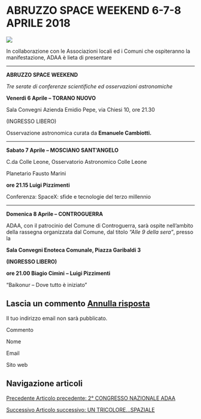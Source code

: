 ABRUZZO SPACE WEEKEND 6-7-8 APRILE 2018
=======================================

![](https://www.adaa.it/wp/wp-content/uploads/2018/03/51242_9_abruzzo_sotto_le_stelle2-1-150x99.jpg)

In collaborazione con le Associazioni locali ed i Comuni che ospiteranno la manifestazione, ADAA è lieta di presentare

* * *

**ABRUZZO SPACE WEEKEND**

_Tre serate di conferenze scientifiche ed osservazioni astronomiche_

**Venerdi 6 Aprile – TORANO NUOVO**

Sala Convegni Azienda Emidio Pepe, via Chiesi 10, ore 21.30

(INGRESSO LIBERO)

Osservazione astronomica curata da **Emanuele Cambiotti.**

* * *

**Sabato 7 Aprile – MOSCIANO SANT’ANGELO**

C.da Colle Leone, Osservatorio Astronomico Colle Leone 

Planetario Fausto Marini 

**ore 21.15 Luigi Pizzimenti**

Conferenza: SpaceX: sfide e tecnologie del terzo millennio  

* * *

**Domenica 8 Aprile – CONTROGUERRA**

ADAA, con il patrocinio del Comune di Controguerra, sarà ospite nell’ambito della rassegna organizzata dal Comune, dal titolo _“Alle 9 della sera”_, presso la

**Sala Convegni Enoteca Comunale, Piazza Garibaldi 3**

**(INGRESSO LIBERO)**

**ore 21.00 Biagio Cimini** **– Luigi Pizzimenti**

“Baikonur – Dove tutto è iniziato”

Lascia un commento [Annulla risposta](/2018/03/28/abruzzo-space-weekend-6-7-8-aprile-2018/#respond)
---------------------------------------------------------------------------------------------------

Il tuo indirizzo email non sarà pubblicato.

Commento

Nome 

Email 

Sito web 

  

Navigazione articoli
--------------------

[Precedente Articolo precedente: 2° CONGRESSO NAZIONALE ADAA](https://www.adaa.it/2018/03/23/2-congresso-nazionale-adaa/)

[Successivo Articolo successivo: UN TRICOLORE…SPAZIALE](https://www.adaa.it/2018/07/25/un-tricolorespaziale/)